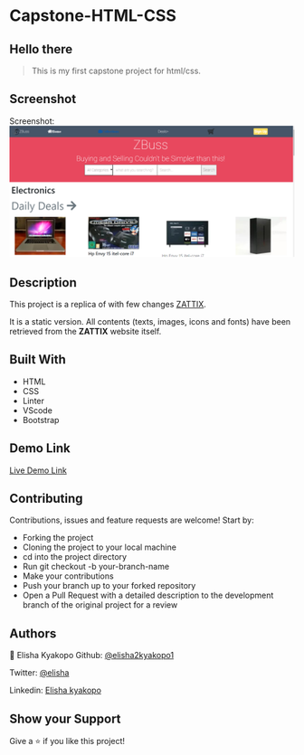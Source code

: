 # Capstone-HTML-CSS

## Hello there

> This is my first capstone project for html/css.

## Screenshot

Screenshot: ![Screenshot of the Online shop](assets/screen-shot/Capstone_project.png)

## Description

This project is a replica of with few changes [ZATTIX](https://www.behance.net/gallery/24796463/ZATTIX).

It is a static version. All contents (texts, images, icons and fonts) have been retrieved from the **ZATTIX** website itself.

## Built With

- HTML
- CSS
- Linter
- VScode
- Bootstrap

## Demo Link

[Live Demo Link]( https://elisha2kyakpo1.github.io/Capstone-HTML-CSS/)

## Contributing

Contributions, issues and feature requests are welcome! Start by:

- Forking the project
- Cloning the project to your local machine
- cd into the project directory
- Run git checkout -b your-branch-name
- Make your contributions
- Push your branch up to your forked repository
- Open a Pull Request with a detailed description to the development branch of the original project for a review

## Authors

👤 Elisha Kyakopo
Github: [@elisha2kyakopo1](https://github.com/elisha2kyakopo1)

Twitter: [@elisha](https://twitter.com/elisha1k)

Linkedin: [Elisha kyakopo](https://www.linkedin.com/in/elisha-kyakopo-009aa3197/)

## Show your Support

Give a ⭐ if you like this project!
